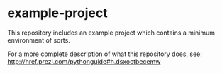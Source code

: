 example-project
===============
This repository includes an example project which contains
a minimum environment of sorts.

For a more complete description of what this repository does,
see:
http://href.prezi.com/pythonguide#h.dsxoctbecemw 
